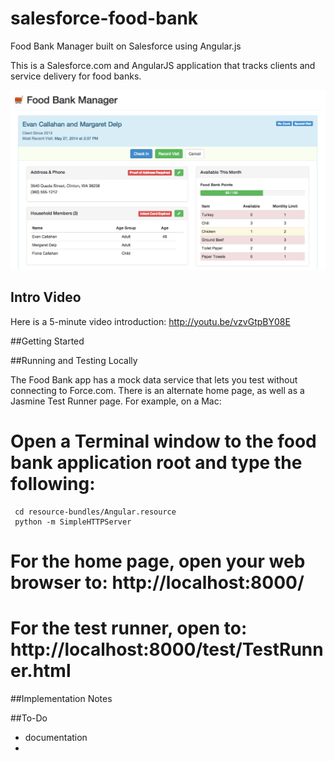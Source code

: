 salesforce-food-bank
====================

Food Bank Manager built on Salesforce using Angular.js

This is a Salesforce.com and AngularJS application that tracks clients and service delivery for food banks.

![Food Bank App Check-in Screen](foodbankmgr.png)

## Intro Video

Here is a 5-minute video introduction: http://youtu.be/vzvGtpBY08E


##Getting Started


##Running and Testing Locally

The Food Bank app has a mock data service that lets you test without connecting to Force.com.
There is an alternate home page, as well as a Jasmine Test Runner page.  For example, on a Mac:

 # Open a Terminal window to the food bank application root and type the following:
     cd resource-bundles/Angular.resource
     python -m SimpleHTTPServer
 # For the home page, open your web browser to: http://localhost:8000/
 # For the test runner, open to: http://localhost:8000/test/TestRunner.html


##Implementation Notes


##To-Do
 * documentation
 * 
